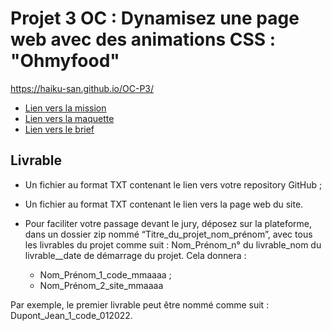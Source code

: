 # Projet 3 OC : Dynamisez une page web avec des animations CSS : "Ohmyfood"

https://haiku-san.github.io/OC-P3/

- [Lien vers la mission](https://openclassrooms.com/fr/projects/dynamisez-une-page-web-avec-des-animations-css/assignment
)
- [Lien vers la maquette](https://s3-eu-west-1.amazonaws.com/course.oc-static.com/projects/DW_P3/Maquettes%20Ohmyfood.zip)
- [Lien vers le brief](https://s3.eu-west-1.amazonaws.com/course.oc-static.com/projects/Front-End+V2/P3+CSS+animations/DW+P3+-+Brief+creatif+-+Ohmyfood!.pdf)

## Livrable

- Un fichier au format TXT contenant le lien vers votre repository GitHub ;
- Un fichier au format TXT contenant le lien vers la page web du site.
- Pour faciliter votre passage devant le jury, déposez sur la plateforme, dans un dossier zip nommé “Titre_du_projet_nom_prénom”, avec tous les livrables du projet comme suit : Nom_Prénom_n° du livrable_nom du livrable__date de démarrage du projet. Cela donnera :  

    - Nom_Prénom_1_code_mmaaaa ;
    - Nom_Prénom_2_site_mmaaaa
    
Par exemple, le premier livrable peut être nommé comme suit : Dupont_Jean_1_code_012022.

